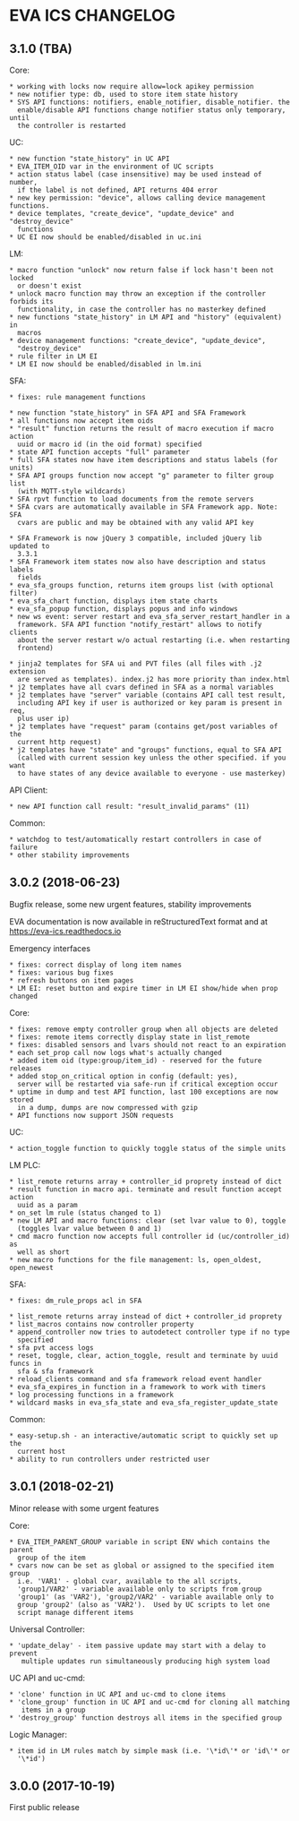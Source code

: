 EVA ICS CHANGELOG
=================

3.1.0 (TBA)
-----------

Core:

    * working with locks now require allow=lock apikey permission
    * new notifier type: db, used to store item state history
    * SYS API functions: notifiers, enable_notifier, disable_notifier. the
      enable/disable API functions change notifier status only temporary, until
      the controller is restarted

UC:

    * new function "state_history" in UC API
    * EVA_ITEM_OID var in the environment of UC scripts
    * action status label (case insensitive) may be used instead of number,
      if the label is not defined, API returns 404 error
    * new key permission: "device", allows calling device management functions.
    * device templates, "create_device", "update_device" and "destroy_device"
      functions
    * UC EI now should be enabled/disabled in uc.ini

LM:

    * macro function "unlock" now return false if lock hasn't been not locked
      or doesn't exist
    * unlock macro function may throw an exception if the controller forbids its
      functionality, in case the controller has no masterkey defined
    * new functions "state_history" in LM API and "history" (equivalent) in
      macros
    * device management functions: "create_device", "update_device",
      "destroy_device"
    * rule filter in LM EI
    * LM EI now should be enabled/disabled in lm.ini

SFA:

    * fixes: rule management functions

    * new function "state_history" in SFA API and SFA Framework
    * all functions now accept item oids
    * "result" function returns the result of macro execution if macro action
      uuid or macro id (in the oid format) specified
    * state API function accepts "full" parameter
    * full SFA states now have item descriptions and status labels (for units)
    * SFA API groups function now accept "g" parameter to filter group list
      (with MQTT-style wildcards)
    * SFA rpvt function to load documents from the remote servers
    * SFA cvars are automatically available in SFA Framework app. Note: SFA
      cvars are public and may be obtained with any valid API key

    * SFA Framework is now jQuery 3 compatible, included jQuery lib updated to
      3.3.1
    * SFA Framework item states now also have description and status labels
      fields
    * eva_sfa_groups function, returns item groups list (with optional filter)
    * eva_sfa_chart function, displays item state charts
    * eva_sfa_popup function, displays popus and info windows
    * new ws event: server restart and eva_sfa_server_restart_handler in a
      framework. SFA API function "notify_restart" allows to notify clients
      about the server restart w/o actual restarting (i.e. when restarting
      frontend)

    * jinja2 templates for SFA ui and PVT files (all files with .j2 extension
      are served as templates). index.j2 has more priority than index.html
    * j2 templates have all cvars defined in SFA as a normal variables
    * j2 templates have "server" variable (contains API call test result,
      including API key if user is authorized or key param is present in req,
      plus user ip)
    * j2 templates have "request" param (contains get/post variables of the
      current http request)
    * j2 templates have "state" and "groups" functions, equal to SFA API
      (called with current session key unless the other specified. if you want
      to have states of any device available to everyone - use masterkey)

API Client:

    * new API function call result: "result_invalid_params" (11)

Common:

    * watchdog to test/automatically restart controllers in case of failure
    * other stability improvements

3.0.2 (2018-06-23)
------------------

Bugfix release, some new urgent features, stability improvements

EVA documentation is now available in reStructuredText format and at
https://eva-ics.readthedocs.io

Emergency interfaces

    * fixes: correct display of long item names
    * fixes: various bug fixes
    * refresh buttons on item pages
    * LM EI: reset button and expire timer in LM EI show/hide when prop changed

Core:

    * fixes: remove empty controller group when all objects are deleted
    * fixes: remote items correctly display state in list_remote
    * fixes: disabled sensors and lvars should not react to an expiration
    * each set_prop call now logs what's actually changed
    * added item oid (type:group/item_id) - reserved for the future releases
    * added stop_on_critical option in config (default: yes),
      server will be restarted via safe-run if critical exception occur
    * uptime in dump and test API function, last 100 exceptions are now stored
      in a dump, dumps are now compressed with gzip
    * API functions now support JSON requests

UC:

    * action_toggle function to quickly toggle status of the simple units 

LM PLC:

    * list_remote returns array + controller_id proprety instead of dict
    * result function in macro api. terminate and result function accept action
      uuid as a param
    * on_set lm rule (status changed to 1)
    * new LM API and macro functions: clear (set lvar value to 0), toggle
      (toggles lvar value between 0 and 1)
    * cmd macro function now accepts full controller id (uc/controller_id) as
      well as short
    * new macro functions for the file management: ls, open_oldest, open_newest

SFA:

    * fixes: dm_rule_props acl in SFA

    * list_remote returns array instead of dict + controller_id proprety
    * list_macros contains now controller property
    * append_controller now tries to autodetect controller type if no type
      specified
    * sfa pvt access logs
    * reset, toggle, clear, action_toggle, result and terminate by uuid funcs in
      sfa & sfa framework
    * reload_clients command and sfa framework reload event handler
    * eva_sfa_expires_in function in a framework to work with timers
    * log processing functions in a framework
    * wildcard masks in eva_sfa_state and eva_sfa_register_update_state

Common:

    * easy-setup.sh - an interactive/automatic script to quickly set up the
      current host
    * ability to run controllers under restricted user

3.0.1 (2018-02-21)
------------------

Minor release with some urgent features

Core:

    * EVA_ITEM_PARENT_GROUP variable in script ENV which contains the parent
      group of the item
    * cvars now can be set as global or assigned to the specified item group
      i.e. 'VAR1' - global cvar, available to the all scripts,
      'group1/VAR2' - variable available only to scripts from group
      'group1' (as 'VAR2'), 'group2/VAR2' - variable available only to
      group 'group2' (also as 'VAR2').  Used by UC scripts to let one
      script manage different items

Universal Controller:

    * 'update_delay' - item passive update may start with a delay to prevent
       multiple updates run simultaneously producing high system load

UC API and uc-cmd:

    * 'clone' function in UC API and uc-cmd to clone items
    * 'clone_group' function in UC API and uc-cmd for cloning all matching
       items in a group
    * 'destroy_group' function destroys all items in the specified group

Logic Manager:

    * item id in LM rules match by simple mask (i.e. '\*id\'* or 'id\'* or
      '\*id')

3.0.0 (2017-10-19)
------------------

First public release
